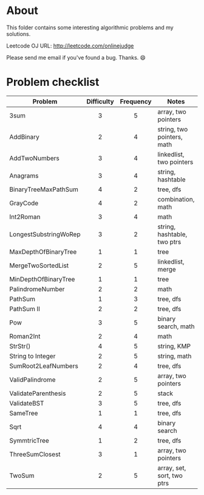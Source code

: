 About
========

This folder contains some interesting algorithmic problems and my solutions. 

Leetcode OJ URL: http://leetcode.com/onlinejudge

Please send me email if you've found a bug. Thanks. :smile:


Problem checklist
==========
| Problem               | Difficulty  | Frequency  | Notes                        |
| --------------------- |:-----------:| :---------:| -----------------------------|
| 3sum                  | 3           | 5          | array, two pointers          |
| AddBinary             | 2           | 4          | string, two pointers, math   |
| AddTwoNumbers         | 3           | 4          | linkedlist, two pointers     |
| Anagrams              | 3           | 4          | string, hashtable            |
| BinaryTreeMaxPathSum  | 4           | 2          | tree, dfs                    |
| GrayCode              | 4           | 2          | combination, math            |
| Int2Roman             | 3           | 4          | math                         |
| LongestSubstringWoRep | 3           | 2          | string, hashtable, two ptrs  |
| MaxDepthOfBinaryTree  | 1           | 1          | tree                         |
| MergeTwoSortedList    | 2           | 5          | linkedlist, merge            |
| MinDepthOfBinaryTree  | 1           | 1          | tree                         |
| PalindromeNumber      | 2           | 2          | math                         |
| PathSum               | 1           | 3          | tree, dfs                    |
| PathSum II            | 2           | 2          | tree, dfs                    |
| Pow                   | 3           | 5          | binary search, math          |
| Roman2Int             | 2           | 4          | math                         |
| StrStr()              | 4           | 5          | string, KMP                  |
| String to Integer     | 2           | 5          | string, math                 | 
| SumRoot2LeafNumbers   | 2           | 4          | tree, dfs                    |
| ValidPalindrome       | 2           | 5          | array, two pointers          |
| ValidateParenthesis   | 2           | 5          | stack                        |
| ValidateBST           | 3           | 5          | tree, dfs                    |         
| SameTree              | 1           | 1          | tree, dfs                    |
| Sqrt                  | 4           | 4          | binary search                |
| SymmtricTree          | 1           | 2          | tree, dfs                    |
| ThreeSumClosest       | 3           | 1          | array, two pointers          |
| TwoSum                | 2           | 5          | array, set, sort, two ptrs   |
